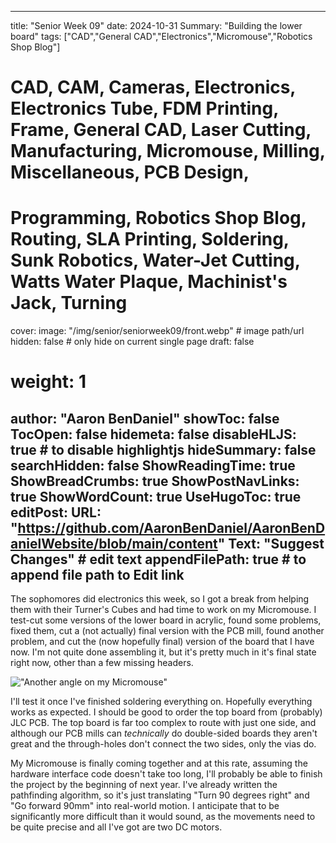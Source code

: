 
---
title: "Senior Week 09"
date: 2024-10-31
Summary: "Building the lower board"
tags: ["CAD","General CAD","Electronics","Micromouse","Robotics Shop Blog"]
# CAD, CAM, Cameras, Electronics, Electronics Tube, FDM Printing, Frame, General CAD, Laser Cutting, Manufacturing, Micromouse, Milling, Miscellaneous, PCB Design,
# Programming, Robotics Shop Blog, Routing, SLA Printing, Soldering, Sunk Robotics, Water-Jet Cutting, Watts Water Plaque, Machinist's Jack, Turning
cover:
    image: "/img/senior/seniorweek09/front.webp" # image path/url
    hidden: false # only hide on current single page
draft: false

# weight: 1
author: "Aaron BenDaniel"
showToc: false
TocOpen: false
hidemeta: false
disableHLJS: true # to disable highlightjs
hideSummary: false
searchHidden: false
ShowReadingTime: true
ShowBreadCrumbs: true
ShowPostNavLinks: true
ShowWordCount: true
UseHugoToc: true
editPost:
    URL: "https://github.com/AaronBenDaniel/AaronBenDanielWebsite/blob/main/content"
    Text: "Suggest Changes" # edit text
    appendFilePath: true # to append file path to Edit link
---

The sophomores did electronics this week, so I got a break from helping them with their Turner's Cubes and had time to work on my Micromouse. I test-cut some versions of the lower board in acrylic, found some problems, fixed them, cut a (not actually) final version with the PCB mill, found another problem, and cut the (now hopefully final) version of the board that I have now. I'm not quite done assembling it, but it's pretty much in it's final state right now, other than a few missing headers.

!["Another angle on my Micromouse"](/img/senior/seniorweek09/back.webp)

I'll test it once I've finished soldering everything on. Hopefully everything works as expected. I should be good to order the top board from (probably) JLC PCB. The top board is far too complex to route with just one side, and although our PCB mills can *technically* do double-sided boards they aren't great and the through-holes don't connect the two sides, only the vias do.

My Micromouse is finally coming together and at this rate, assuming the hardware interface code doesn't take too long, I'll probably be able to finish the project by the beginning of next year. I've already written the pathfinding algorithm, so it's just translating "Turn 90 degrees right" and "Go forward 90mm" into real-world motion. I anticipate that to be significantly more difficult than it would sound, as the movements need to be quite precise and all I've got are two DC motors.